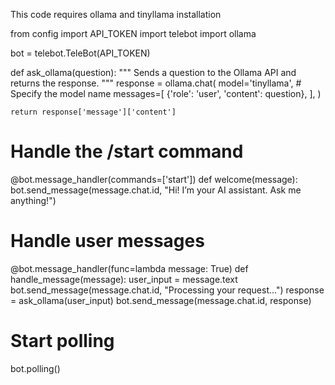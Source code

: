 This code requires ollama and tinyllama installation

from config import API_TOKEN
import telebot
import ollama

bot = telebot.TeleBot(API_TOKEN)

def ask_ollama(question):
    """
    Sends a question to the Ollama API and returns the response.
    """
    response = ollama.chat(
        model='tinyllama',  # Specify the model name
        messages=[
            {'role': 'user', 'content': question},
        ],
    )
    
    return response['message']['content']

# Handle the /start command
@bot.message_handler(commands=['start'])
def welcome(message):
    bot.send_message(message.chat.id, "Hi! I’m your AI assistant. Ask me anything!")

# Handle user messages
@bot.message_handler(func=lambda message: True)
def handle_message(message):
    user_input = message.text
    bot.send_message(message.chat.id, "Processing your request...")
    response = ask_ollama(user_input)
    bot.send_message(message.chat.id, response)

# Start polling
bot.polling()



